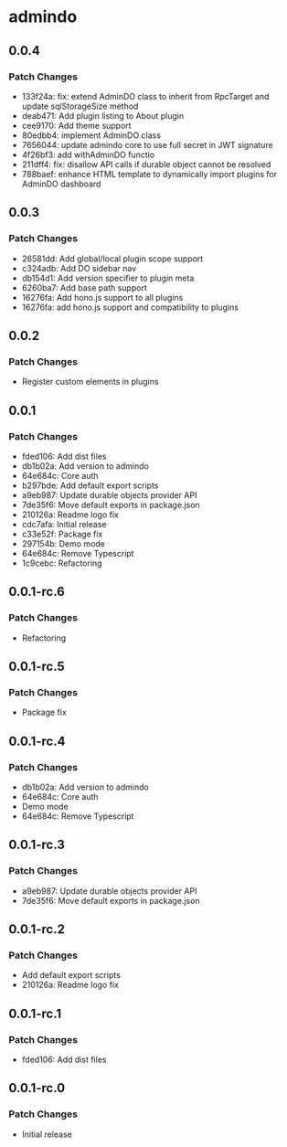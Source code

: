 # admindo

## 0.0.4

### Patch Changes

- 133f24a: fix: extend AdminDO class to inherit from RpcTarget and update sqlStorageSize method
- deab471: Add plugin listing to About plugin
- cee9170: Add theme support
- 80edbb4: implement AdminDO class
- 7656044: update admindo core to use full secret in JWT signature
- 4f26bf3: add withAdminDO functio
- 211dff4: fix: disallow API calls if durable object cannot be resolved
- 788baef: enhance HTML template to dynamically import plugins for AdminDO dashboard

## 0.0.3

### Patch Changes

- 26581dd: Add global/local plugin scope support
- c324adb: Add DO sidebar nav
- db154d1: Add version specifier to plugin meta
- 6260ba7: Add base path support
- 16276fa: Add hono.js support to all plugins
- 16276fa: add hono.js support and compatibility to plugins

## 0.0.2

### Patch Changes

- Register custom elements in plugins

## 0.0.1

### Patch Changes

- fded106: Add dist files
- db1b02a: Add version to admindo
- 64e684c: Core auth
- b297bde: Add default export scripts
- a9eb987: Update durable objects provider API
- 7de35f6: Move default exports in package.json
- 210126a: Readme logo fix
- cdc7afa: Initial release
- c33e52f: Package fix
- 297154b: Demo mode
- 64e684c: Remove Typescript
- 1c9cebc: Refactoring

## 0.0.1-rc.6

### Patch Changes

- Refactoring

## 0.0.1-rc.5

### Patch Changes

- Package fix

## 0.0.1-rc.4

### Patch Changes

- db1b02a: Add version to admindo
- 64e684c: Core auth
- Demo mode
- 64e684c: Remove Typescript

## 0.0.1-rc.3

### Patch Changes

- a9eb987: Update durable objects provider API
- 7de35f6: Move default exports in package.json

## 0.0.1-rc.2

### Patch Changes

- Add default export scripts
- 210126a: Readme logo fix

## 0.0.1-rc.1

### Patch Changes

- fded106: Add dist files

## 0.0.1-rc.0

### Patch Changes

- Initial release
